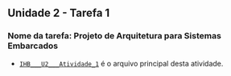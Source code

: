 ## Unidade 2 - Tarefa 1

### Nome da tarefa: Projeto de Arquitetura para Sistemas Embarcados

- [`IHB___U2___Atividade_1`](IHB___U2___Atividade_1.pdf) é o arquivo principal desta atividade.